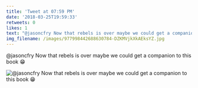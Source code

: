```yaml
---
title: 'Tweet at 07:59 PM'
date: '2018-03-25T19:59:33'
retweets: 0
likes: 1
text: "@jasoncfry Now that rebels is over maybe we could get a companion to this book 😁"
img_filename: /images/977998442688630784-DZKMVjkXkAEksYZ.jpg
---
```

@jasoncfry Now that rebels is over maybe we could get a companion to this book 😁

![@jasoncfry Now that rebels is over maybe we could get a companion to this book 😁](/images/977998442688630784-DZKMVjkXkAEksYZ.jpg "@jasoncfry Now that rebels is over maybe we could get a companion to this book 😁")